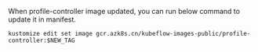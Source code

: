 When profile-controller image updated, you can run below command to update it in manifest.

```
kustomize edit set image gcr.azk8s.cn/kubeflow-images-public/profile-controller:$NEW_TAG
```
